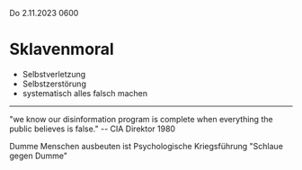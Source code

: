 Do 2.11.2023 0600

# Sklavenmoral

- Selbstverletzung
- Selbstzerstörung
- systematisch alles falsch machen

----

"we know our disinformation program
is complete
when everything the public believes
is false."
-- CIA Direktor
1980

Dumme Menschen ausbeuten
ist Psychologische Kriegsführung
"Schlaue gegen Dumme"
